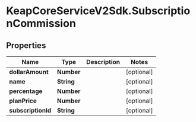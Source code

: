 # KeapCoreServiceV2Sdk.SubscriptionCommission

## Properties

Name | Type | Description | Notes
------------ | ------------- | ------------- | -------------
**dollarAmount** | **Number** |  | [optional] 
**name** | **String** |  | [optional] 
**percentage** | **Number** |  | [optional] 
**planPrice** | **Number** |  | [optional] 
**subscriptionId** | **String** |  | [optional] 


